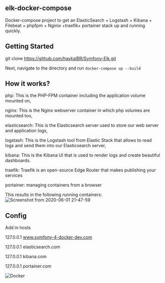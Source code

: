 ## elk-docker-compose

Docker-compose project to get an ElasticSearch + Logstash + Kibana + Filebeat + phpfpm + Nginix +traefik+ portainer   stack up and running quickly. 

## Getting Started
 git clone https://github.com/haykalBR/Symfony-Elk.git

Next, navigate to the directory and run `docker-compose up --build`
## How it works?
php: This is the PHP-FPM container including the application volume mounted on,

nginx: This is the Nginx webserver container in which php volumes are mounted too,

elasticsearch: This is the Elasticsearch server used to store our web server and application logs,

logstash: This is the Logstash tool from Elastic Stack that allows to read logs and send them into our Elasticsearch server,

kibana: This is the Kibana UI that is used to render logs and create beautiful dashboards.

traefik:  Traefik is an open-source Edge Router that makes publishing your services

portainer: managing containers from a browser

This results in the following running containers:
![Screenshot from 2020-06-01 21-47-59](https://user-images.githubusercontent.com/12957189/83453023-a2de3800-a451-11ea-997a-f4db79d8c391.png)
 
## Config 

Add in hosts 

127.0.0.1 www.symfony-4-docker-dev.com

127.0.0.1 elasticsearch.com

127.0.0.1 kibana.com

127.0.0.1 portainer.com
 

![Docker](https://user-images.githubusercontent.com/12957189/83452924-7cb89800-a451-11ea-8c80-e4095e830ab4.png)



